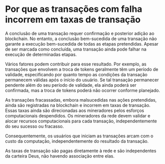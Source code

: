 # Por que as transações com falha incorrem em taxas de transação

A conclusão de uma transação requer confirmação e posterior adição ao blockchain. No entanto, a conclusão bem-sucedida de uma transação não garante a execução bem-sucedida de todas as etapas pretendidas. Apesar de ser marcada como concluída, uma transação ainda pode falhar na execução de determinadas etapas.

Vários fatores podem contribuir para esse resultado. Por exemplo, as transações que envolvem a troca de tokens geralmente têm um período de validade, especificando por quanto tempo as condições da transação permanecem válidas após o início do usuário. Se tal transação permanecer pendente além do seu período de validade, ela ainda poderá ser confirmada, mas a troca de tokens poderá não ocorrer conforme planejado.

As transações fracassadas, embora malsucedidas nas ações pretendidas, ainda são registradas na blockchain e incorrem em taxas de transação. Essas taxas ainda são direcionadas aos mineradores pelos esforços computacionais despendidos. Os mineradores da rede devem validar e alocar recursos computacionais para cada transação, independentemente do seu sucesso ou fracasso.

Consequentemente, os usuários que iniciam as transações arcam com o custo da computação, independentemente do resultado da transação.

As taxas de transação são pagas diretamente à rede e são independentes da carteira Deus, não havendo associação entre elas.